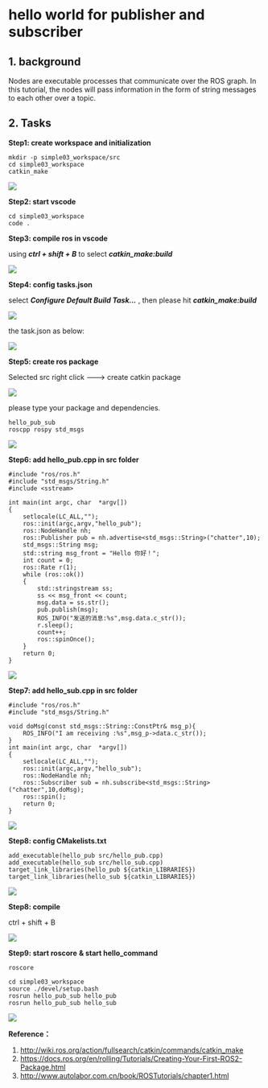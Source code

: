 # hello world for publisher and subscriber

## 1. background

Nodes are executable processes that communicate over the ROS graph. In this tutorial, the nodes will pass information in the form of string messages to each other over a topic. 

## 2. Tasks

**Step1: create workspace and initialization**

```
mkdir -p simple03_workspace/src
cd simple03_workspace
catkin_make
```

![](images/2022-06-10_124650.png)

**Step2: start vscode**

```
cd simple03_workspace
code .
```

**Step3: compile ros in vscode**

using ***ctrl + shift + B*** to select ***catkin_make:build***

![](images/2022-06-10_124911.png)

**Step4: config tasks.json**

select ***Configure Default Build Task...*** , then please hit ***catkin_make:build***

![](images/2022-06-10_125431.png)

the task.json as below:

![](images/2022-06-10_125536.png)

**Step5: create ros package**

Selected src right click ---> create catkin package

![](images/2022-06-10_125622.png)

please type your package and dependencies.

```
hello_pub_sub
roscpp rospy std_msgs
```

![](images/2022-06-10_125752.png)

**Step6: add hello_pub.cpp in src folder**

```
#include "ros/ros.h"
#include "std_msgs/String.h"
#include <sstream>

int main(int argc, char  *argv[])
{   
    setlocale(LC_ALL,"");
    ros::init(argc,argv,"hello_pub");
    ros::NodeHandle nh;
    ros::Publisher pub = nh.advertise<std_msgs::String>("chatter",10);
    std_msgs::String msg;
    std::string msg_front = "Hello 你好！"; 
    int count = 0; 
    ros::Rate r(1);
    while (ros::ok())
    {
        std::stringstream ss;
        ss << msg_front << count;
        msg.data = ss.str();
        pub.publish(msg);
        ROS_INFO("发送的消息:%s",msg.data.c_str());
        r.sleep();
        count++;
        ros::spinOnce();
    }
    return 0;
}
```

![](images/2022-06-10_130053.png)

**Step7: add hello_sub.cpp in src folder**

```
#include "ros/ros.h"
#include "std_msgs/String.h"

void doMsg(const std_msgs::String::ConstPtr& msg_p){
    ROS_INFO("I am receiving :%s",msg_p->data.c_str());
}
int main(int argc, char  *argv[])
{
    setlocale(LC_ALL,"");
    ros::init(argc,argv,"hello_sub");
    ros::NodeHandle nh;
    ros::Subscriber sub = nh.subscribe<std_msgs::String>("chatter",10,doMsg);
    ros::spin();
    return 0;
}

```

![](images/2022-06-10_130511.png)

**Step8: config CMakelists.txt**

```
add_executable(hello_pub src/hello_pub.cpp)
add_executable(hello_sub src/hello_sub.cpp)
target_link_libraries(hello_pub ${catkin_LIBRARIES})
target_link_libraries(hello_sub ${catkin_LIBRARIES})
```

![](images/2022-06-10_130701.png)

**Step8:  compile**

ctrl + shift + B

![](images/2022-06-10_130845.png)

**Step9:  start roscore** **& start hello_command**

```
roscore

cd simple03_workspace
source ./devel/setup.bash
rosrun hello_pub_sub hello_pub
rosrun hello_pub_sub hello_sub
```

![](images/2022-06-10_131229.png)

**Reference：**

1. http://wiki.ros.org/action/fullsearch/catkin/commands/catkin_make
2. https://docs.ros.org/en/rolling/Tutorials/Creating-Your-First-ROS2-Package.html
3. http://www.autolabor.com.cn/book/ROSTutorials/chapter1.html
